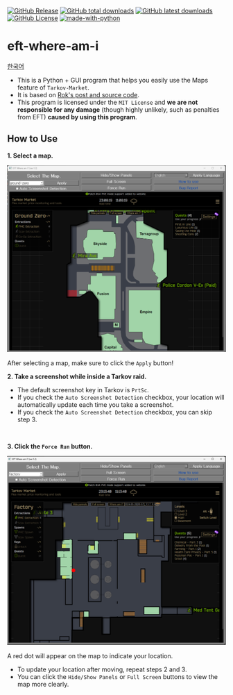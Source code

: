 [![GitHub Release](https://img.shields.io/github/v/release/karpitony/eft-where-am-i?include_prereleases&logo=github)](https://github.com/karpitony/eft-where-am-i/releases/latest)
[![GitHub total downloads](https://img.shields.io/github/downloads/karpitony/eft-where-am-i/total.svg?include_prerelease&logo=github)](https://github.com/karpitony/eft-where-am-i/releases)
[![GitHub latest downloads](https://img.shields.io/github/downloads/karpitony/eft-where-am-i/latest/total.svg?include_prerelease/latest&logo=github)](https://github.com/karpitony/eft-where-am-i/releases/latest)
[![GitHub License](https://img.shields.io/github/license/karpitony/eft-where-am-i)](./LICENSE)
[![made-with-python](https://img.shields.io/badge/Made%20with-Python-1f425f.svg)](https://www.python.org/)



# eft-where-am-i
[한국어](README_ko_kr.md)

- This is a Python + GUI program that helps you easily use the Maps feature of `Tarkov-Market`.
- It is based on [Rok's post and source code](https://gall.dcinside.com/m/eft/2143712).
- This program is licensed under the `MIT License` and **we are not responsible for any damage** (though highly unlikely, such as penalties from EFT) **caused by using this program**.

## How to Use
**1. Select a map.**

<img src="assets/screenshot02.png" alt="screenshot02" width="800">

After selecting a map, make sure to click the `Apply` button!
<br />

**2. Take a screenshot while inside a Tarkov raid.**
- The default screenshot key in Tarkov is `PrtSc`.
- If you check the `Auto Screenshot Detection` checkbox, your location will automatically update each time you take a screenshot.
- If you check the `Auto Screenshot Detection` checkbox, you can skip step 3.
<br />

**3. Click the `Force Run` button.**

<img src="assets/screenshot03.png" alt="screenshot03" width="800">

A red dot will appear on the map to indicate your location.

- To update your location after moving, repeat steps 2 and 3.
- You can click the `Hide/Show Panels` or `Full Screen` buttons to view the map more clearly.